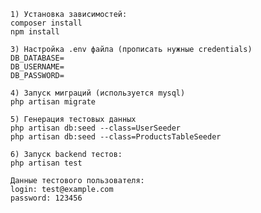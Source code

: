     1) Установка зависимостей:
    composer install
    npm install
    
    3) Настройка .env файла (прописать нужные credentials)
    DB_DATABASE=
    DB_USERNAME=
    DB_PASSWORD=
    
    4) Запуск миграций (используется mysql)
    php artisan migrate 
    
    5) Генерация тестовых данных
    php artisan db:seed --class=UserSeeder
    php artisan db:seed --class=ProductsTableSeeder
    
    6) Запуск backend тестов:
    php artisan test
    
    Данные тестового пользователя:
    login: test@example.com
    password: 123456
